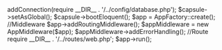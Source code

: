 <?php
    require_once __DIR__ . '/../vendor/autoload.php';

    use Slim\Factory\AppFactory;
    use Illuminate\Database\Capsule\Manager as Capsule;
    use App\Middleware\AppMiddleware;

    $capsule = new Capsule;
    $capsule->addConnection(require __DIR__ . '/../config/database.php');
    $capsule->setAsGlobal();
    $capsule->bootEloquent();
    $app = AppFactory::create();
    //Middleware
    $app->addRoutingMiddleware();
    $appMiddleware = new AppMiddleware($app);
    $appMiddleware->addErrorHandling();
    //Route
    require __DIR__ . '/../routes/web.php';

    $app->run();

